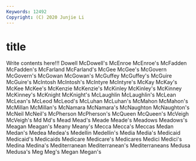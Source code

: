 ```yaml
---
Keywords: 12492
Copyright: (C) 2020 Junjie Li
---
```


# title

Write contents here!!!
Dowell 
McDowell's 
McEnroe 
McEnroe's 
McFadden
McFadden's 
McFarland 
McFarland's 
McGee 
McGee's 
McGovern 
McGovern's 
McGowan 
McGowan's 
McGuffey
McGuffey's 
McGuire 
McGuire's 
McIntosh 
McIntosh's 
McIntyre 
McIntyre's 
McKay 
McKay's 
McKee
McKee's 
McKenzie 
McKenzie's 
McKinley 
McKinley's 
McKinney 
McKinney's 
McKnight 
McKnight's 
McLaughlin
McLaughlin's 
McLean 
McLean's 
McLeod 
McLeod's 
McLuhan 
McLuhan's 
McMahon 
McMahon's 
McMillan
McMillan's 
McNamara 
McNamara's 
McNaughton 
McNaughton's 
McNeil 
McNeil's 
McPherson 
McPherson's 
McQueen
McQueen's 
McVeigh 
McVeigh's 
Md 
Md's 
Mead 
Mead's 
Meade 
Meade's 
Meadows
Meadows's 
Meagan 
Meagan's 
Meany 
Meany's 
Mecca 
Mecca's 
Meccas 
Medan 
Medan's
Medea 
Medea's 
Medellin 
Medellin's 
Media 
Media's 
Medicaid 
Medicaid's 
Medicaids 
Medicare
Medicare's 
Medicares 
Medici 
Medici's 
Medina 
Medina's 
Mediterranean 
Mediterranean's 
Mediterraneans 
Medusa
Medusa's 
Meg 
Meg's 
Megan 
Megan's 
